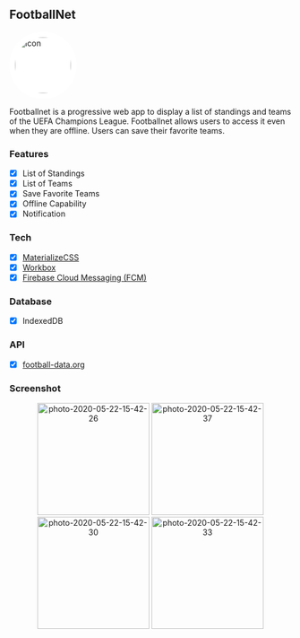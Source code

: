 ## FootballNet
<img src="https://i.ibb.co/xmftYsQ/icon-512x512.png" width="100" title="Icon" alt="Icon" style="background: white; border-radius:100%; padding:10px"/>

Footballnet is a progressive web app to display a list of standings and teams of the UEFA Champions League. Footballnet allows users to access it even when they are offline. Users can  save their favorite teams.

### Features
- [x] List of Standings
- [x] List of Teams
- [x] Save Favorite Teams
- [x] Offline Capability
- [x] Notification

### Tech
- [x] <a href="https://materializecss.com">MaterializeCSS</a>
- [x] <a href="https://github.com/GoogleChrome/workbox">Workbox</a>
- [x] <a href="https://firebase.google.com/docs/cloud-messaging">Firebase Cloud Messaging (FCM)</a>

### Database
- [x] IndexedDB
  
### API
- [x] <a href="https://www.football-data.org/">football-data.org</a>
  
### Screenshot
<p align="center">
<img src="https://i.ibb.co/kJZznHY/photo-2020-05-22-15-42-26.jpg" alt="photo-2020-05-22-15-42-26" width="200" title="Sidemenu" alt="Sidemenu">
<img src="https://i.ibb.co/WDyg4j8/photo-2020-05-22-15-42-37.jpg" alt="photo-2020-05-22-15-42-37" width="200" title="Standings" alt="Standings">
<img src="https://i.ibb.co/cCgfm0J/photo-2020-05-22-15-42-30.jpg" alt="photo-2020-05-22-15-42-30" width="200" title="Teams" alt="Teams">
<img src="https://i.ibb.co/R3fSwVj/photo-2020-05-22-15-42-33.jpg" alt="photo-2020-05-22-15-42-33" width="200" title="Detail Team" alt="Detail Team">
</p>